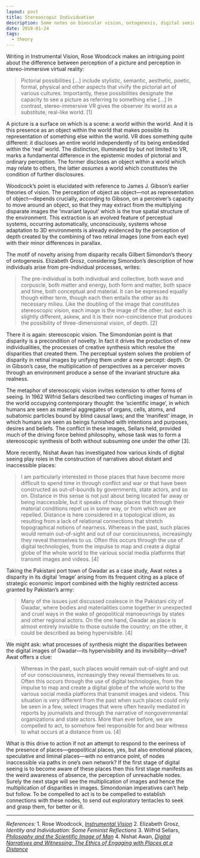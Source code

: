 ```yaml
---
layout: post
title: Stereoscopic Individuation
description: Some notes on binocular vision, ontogenesis, digital seeing and unreachable nodes.
date: 2018-01-24
tags:
  - theory
---
```


Writing in Instrumental Vision, Rose Woodcock makes an intriguing point about the difference between perception of a picture and perception in stereo-immersive virtual reality:

> Pictorial possibilities [...] include stylistic, semantic, aesthetic, poetic, formal, physical and other aspects that vivify the pictorial art of various cultures. Importantly, these possibilities designate the capacity to see a picture as referring to something else […] In contrast, stereo-immersive VR gives the observer its world as a substitute, real-like world. [1]

A picture is a surface on which is a scene: a world within the world. And it is this presence as an object within the world that makes possible its representation of something else within the world. VR does something quite different: it discloses an entire world independently of its being embedded within the ‘real’ world. The distinction, illuminated by but not limited to VR, marks a fundamental difference in the epistemic modes of pictorial and ordinary perception. The former discloses an object within a world which may relate to others, the latter <i>assumes</i> a world which constitutes the condition of further disclosures.

Woodcock’s point is elucidated with reference to James J. Gibson’s earlier theories of vision. The perception of object as object—not as representation of object—depends crucially, according to Gibson, on a perceiver’s capacity to move around an object, so that they may extract from the multiplying disparate images the ‘invariant layout’ which is the true spatial structure of the environment. This extraction is an evolved feature of perceptual systems, occurring automatically, unconsciously, systems whose adaptation to 3D environments is already evidenced by the perception of depth created by the combining of two retinal images (one from each eye) with their minor differences in parallax.

The motif of novelty arising from disparity recalls Gilbert Simondon’s theory of ontogenesis. Elizabeth Grosz, considering Simondon’s description of how individuals arise from pre-individual processes, writes:

> The pre-individual is both individual and collective, both wave and corpuscle, both matter and energy, both form and matter, both space and time, both conceptual and material. It can be expressed equally though either term, though each then entails the other as its necessary milieu. Like the doubling of the image that constitutes stereoscopic vision, each image is the image of the other; but each is slightly different, askew, and it is their non-coincidence that produces the possibility of three-dimensional vision, of depth. [2]

There it is again: stereoscopic vision. The Simondonian point is that disparity is a precondition of novelty. In fact it drives the production of new individualities, the processes of creative synthesis which resolve the disparities that created them. The perceptual system solves the problem of disparity in retinal images by unifying them under a new percept: depth. Or in Gibson’s case, the multiplication of perspectives as a perceiver moves through an environment produce a sense of the invariant structure aka realness.

The metaphor of stereoscopic vision invites extension to other forms of seeing. In 1962 Wilfrid Sellars described two conflicting images of human in the world occupying contemporary thought: the ‘scientific image’, in which humans are seen as material aggregates of organs, cells, atoms, and subatomic particles bound by blind causal laws; and the ‘manifest’ image, in which humans are seen as beings furnished with intentions and purposes, desires and beliefs. The conflict in these images, Sellars held, provided much of the driving force behind philosophy, whose task was to form a stereoscopic synthesis of both without subsuming one under the other [3].

More recently, Nishat Awan has investigated how various kinds of digital seeing play roles in the construction of narratives about distant and inaccessible places:

> I am particularly interested in those places that have become more difficult to spend time in through conflict and war or that have been constructed as out-of-bounds by governments, state actors, and so on. Distance in this sense is not just about being located far away or being inaccessible, but it speaks of those places that through their material conditions repel us in some way, or from which we are repelled. Distance is here considered in a topological idiom, as resulting from a lack of relational connections that stretch topographical notions of nearness. Whereas in the past, such places would remain out-of-sight and out of our consciousness, increasingly they reveal themselves to us. Often this occurs through the use of digital technologies, from the impulse to map and create a digital globe of the whole world to the various social media platforms that transmit images and videos. [4]

Taking the Pakistani port town of Gwadar as a case study, Awat notes a disparity in its digital ‘image’ arising from its frequent citing as a place of strategic economic import combined with the highly restricted access granted by Pakistan’s army:

> Many of the issues just discussed coalesce in the Pakistani city of Gwadar, where bodies and materialities come together in unexpected and cruel ways in the wake of geopolitical manoeuvrings by states and other regional actors. On the one hand, Gwadar as place is almost entirely invisible to those outside the country; on the other, it could be described as being hypervisible. [4]

We might ask: what processes of synthesis might the disparities between the digital images of Gwadar—its hypervisibility and its invisibility—drive? Awat offers a clue:

> Whereas in the past, such places would remain out-of-sight and out of our consciousness, increasingly they reveal themselves to us. Often this occurs through the use of digital technologies, from the impulse to map and create a digital globe of the whole world to the various social media platforms that transmit images and videos. This situation is very different from the past when such places could only be seen in a few, select images that were often heavily mediated in reports by journalists and through the narrative of nongovernmental organizations and state actors. More than ever before, we are compelled to act, to somehow feel responsible for and bear witness to what occurs at a distance from us. [4]

What is this drive to action if not an attempt to respond to the eeriness of the presence of places—geopolitical places, yes, but also emotional places, speculative and liminal places—with no entrance point, of nodes inaccessible via paths in one’s own network? If the first stage of digital seeing is to become aware of these places then this first stage manifests as the weird awareness of absence, the perception of unreachable nodes. Surely the next stage will see the multiplication of images and hence the multiplication of disparities in images. Simondonian imperatives can’t help but follow. To be compelled to act is to be compelled to establish connections with these nodes, to send out exploratory tentacles to seek and grasp them, for better or ill.

<hr>
<i>References:</i>
1. Rose Woodcock, <a href="https://dro.deakin.edu.au/eserv/DU:30050595/woodcock-instrumentalvision-2013.pdf"><i>Instrumental Vision</i></a>
2. Elizabeth Grosz, <i>Identity and Individuation: Some Feminist Reflections</i>
3. Wilfrid Sellars, <a href="http://selfpace.uconn.edu/class/percep/SellarsPhilSciImage.pdf"><i>Philosophy and the Scientific Image of Man</i></a>
4. Nishat Awan, <a href="http://www.tandfonline.com/doi/full/10.1080/2373566X.2016.1234940"><i>Digital Narratives and Witnessing: The Ethics of Engaging with Places at a Distance</i></a>
